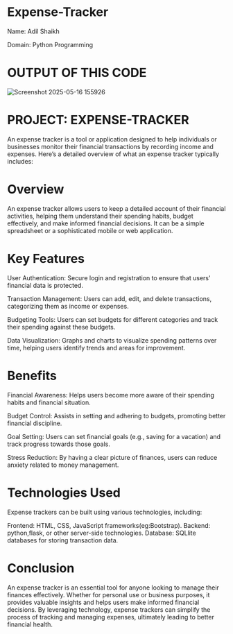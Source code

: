 # Expense-Tracker
Name: Adil Shaikh

Domain: Python Programming

# OUTPUT OF THIS CODE
![Screenshot 2025-05-16 155926](https://github.com/user-attachments/assets/e7b1aff3-683c-41d4-abf5-a412fc996250)

# PROJECT: EXPENSE-TRACKER


An expense tracker is a tool or application designed to help individuals or businesses monitor their financial transactions by recording income and expenses. Here’s a detailed overview of what an expense tracker typically includes:

# Overview
An expense tracker allows users to keep a detailed account of their financial activities, helping them understand their spending habits, budget effectively, and make informed financial decisions. It can be a simple spreadsheet or a sophisticated mobile or web application.

# Key Features

User Authentication: Secure login and registration to ensure that users' financial data is protected.

Transaction Management: Users can add, edit, and delete transactions, categorizing them as income or expenses.

Budgeting Tools: Users can set budgets for different categories and track their spending against these budgets.

Data Visualization: Graphs and charts to visualize spending patterns over time, helping users identify trends and areas for improvement.

# Benefits

Financial Awareness: Helps users become more aware of their spending habits and financial situation.

Budget Control: Assists in setting and adhering to budgets, promoting better financial discipline.

Goal Setting: Users can set financial goals (e.g., saving for a vacation) and track progress towards those goals.

Stress Reduction: By having a clear picture of finances, users can reduce anxiety related to money management.

# Technologies Used

Expense trackers can be built using various technologies, including:

Frontend: HTML, CSS, JavaScript frameworks(eg:Bootstrap).
Backend: python,flask, or other server-side technologies.
Database: SQLlite  databases for storing transaction data.

# Conclusion

An expense tracker is an essential tool for anyone looking to manage their finances effectively.
Whether for personal use or business purposes, it provides valuable insights and helps users make informed financial decisions. 
By leveraging technology, expense trackers can simplify the process of tracking and managing expenses, ultimately leading to better financial health.
